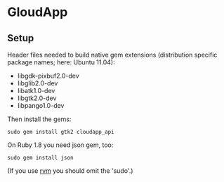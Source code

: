 GloudApp
========

Setup
-----

Header files needed to build native gem extensions
(distribution specific package names; here: Ubuntu 11.04):

- libgdk-pixbuf2.0-dev
- libglib2.0-dev
- libatk1.0-dev
- libgtk2.0-dev
- libpango1.0-dev

Then install the gems:

	sudo gem install gtk2 cloudapp_api

On Ruby 1.8 you need json gem, too:

	sudo gem install json

(If you use [rvm](http://beginrescueend.com/) you should omit the 'sudo'.)
